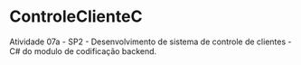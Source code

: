 # ControleClienteC
Atividade 07a - SP2  - Desenvolvimento de sistema de controle de clientes - C# do modulo de codificação backend.
